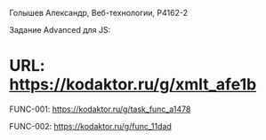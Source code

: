 Голышев Александр, Веб-технологии, P4162-2

Задание Advanced для JS:
# URL: https://kodaktor.ru/g/xmlt_afe1b

FUNC-001:
https://kodaktor.ru/g/task_func_a1478

FUNC-002:
https://kodaktor.ru/g/func_11dad
